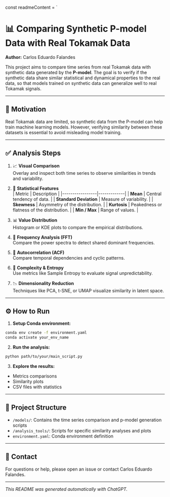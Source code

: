 const readmeContent = `
# 📊 Comparing Synthetic P-model Data with Real Tokamak Data

**Author:** Carlos Eduardo Falandes

This project aims to compare time series from real Tokamak data with synthetic data generated by the **P-model**. The goal is to verify if the synthetic data share similar statistical and dynamical properties to the real data, so that models trained on synthetic data can generalize well to real Tokamak signals.

---

## 🧠 Motivation

Real Tokamak data are limited, so synthetic data from the P-model can help train machine learning models. However, verifying similarity between these datasets is essential to avoid misleading model training.

---

## ✅ Analysis Steps

1. 📈 **Visual Comparison**  
Overlay and inspect both time series to observe similarities in trends and variability.

2. 🧮 **Statistical Features**  
| Metric          | Description |
|-----------------|-------------|
| **Mean**        | Central tendency of data. |
| **Standard Deviation** | Measure of variability. |
| **Skewness**    | Asymmetry of the distribution. |
| **Kurtosis**    | Peakedness or flatness of the distribution. |
| **Min / Max**   | Range of values. |

3. 📊 **Value Distribution**  
Histogram or KDE plots to compare the empirical distributions.

4. 🎵 **Frequency Analysis (FFT)**  
Compare the power spectra to detect shared dominant frequencies.

5. 🔁 **Autocorrelation (ACF)**  
Compare temporal dependencies and cyclic patterns.

6. 🧩 **Complexity & Entropy**  
Use metrics like Sample Entropy to evaluate signal unpredictability.

7. 📉 **Dimensionality Reduction**  
Techniques like PCA, t-SNE, or UMAP visualize similarity in latent space.

---

## ⚙️ How to Run

1. **Setup Conda environment:**  
```bash
conda env create -f environment.yaml
conda activate your_env_name
```

2. **Run the analysis:**  
```bash
python path/to/your/main_script.py
```

3. **Explore the results:**  
- Metrics comparisons  
- Similarity plots  
- CSV files with statistics

---

## 📂 Project Structure

- `/models/`: Contains the time series comparison and p-model generation scripts  
- `/analysis_tools/`: Scripts for specific similarity analyses and plots  
- `environment.yaml`: Conda environment definition

---

## 📩 Contact

For questions or help, please open an issue or contact Carlos Eduardo Falandes.

---

*This README was generated automatically with ChatGPT.*